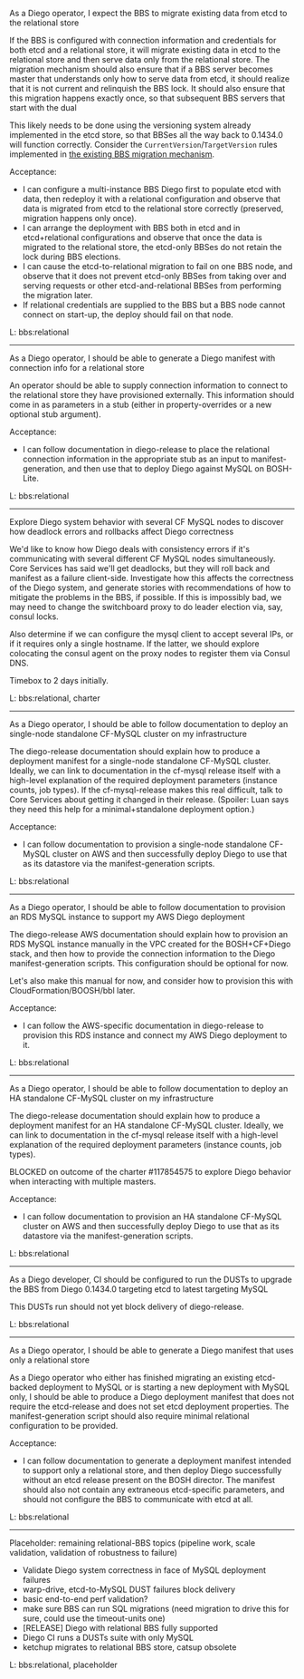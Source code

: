 As a Diego operator, I expect the BBS to migrate existing data from etcd to the relational store

If the BBS is configured with connection information and credentials for both etcd and a relational store, it will migrate existing data in etcd to the relational store and then serve data only from the relational store. The migration mechanism should also ensure that if a BBS server becomes master that understands only how to serve data from etcd, it should realize that it is not current and relinquish the BBS lock. It should also ensure that this migration happens exactly once, so that subsequent BBS servers that start with the dual 

This likely needs to be done using the versioning system already implemented in the etcd store, so that BBSes all the way back to 0.1434.0 will function correctly. Consider the `CurrentVersion`/`TargetVersion` rules implemented in [the existing BBS migration mechanism](https://github.com/cloudfoundry-incubator/diego-dev-notes/blob/master/accepted_proposals/bbs-migrations.md#the-bbs-migration-mechanism).

Acceptance:
- I can configure a multi-instance BBS Diego first to populate etcd with data, then redeploy it with a relational configuration and observe that data is migrated from etcd to the relational store correctly (preserved, migration happens only once). 
- I can arrange the deployment with BBS both in etcd and in etcd+relational configurations and observe that once the data is migrated to the relational store, the etcd-only BBSes do not retain the lock during BBS elections.
- I can cause the etcd-to-relational migration to fail on one BBS node, and observe that it does not prevent etcd-only BBSes from taking over and serving requests or other etcd-and-relational BBSes from performing the migration later.
- If relational credentials are supplied to the BBS but a BBS node cannot connect on start-up, the deploy should fail on that node.


L: bbs:relational

---

As a Diego operator, I should be able to generate a Diego manifest with connection info for a relational store

An operator should be able to supply connection information to connect to the relational store they have provisioned externally. This information should come in as parameters in a stub (either in property-overrides or a new optional stub argument).

Acceptance:
- I can follow documentation in diego-release to place the relational connection information in the appropriate stub as an input to manifest-generation, and then use that to deploy Diego against MySQL on BOSH-Lite.

L: bbs:relational

---

Explore Diego system behavior with several CF MySQL nodes to discover how deadlock errors and rollbacks affect Diego correctness

We'd like to know how Diego deals with consistency errors if it's communicating with several different CF MySQL nodes simultaneously. Core Services has said we'll get deadlocks, but they will roll back and manifest as a failure client-side. Investigate how this affects the correctness of the Diego system, and generate stories with recommendations of how to mitigate the problems in the BBS, if possible. If this is impossibly bad, we may need to change the switchboard proxy to do leader election via, say, consul locks.

Also determine if we can configure the mysql client to accept several IPs, or if it requires only a single hostname. If the latter, we should explore colocating the consul agent on the proxy nodes to register them via Consul DNS.

Timebox to 2 days initially.

L: bbs:relational, charter

---

As a Diego operator, I should be able to follow documentation to deploy an single-node standalone CF-MySQL cluster on my infrastructure

The diego-release documentation should explain how to produce a deployment manifest for a single-node standalone CF-MySQL cluster. Ideally, we can link to documentation in the cf-mysql release itself with a high-level explanation of the required deployment parameters (instance counts, job types). If the cf-mysql-release makes this real difficult, talk to Core Services about getting it changed in their release. (Spoiler: Luan says they need this help for a minimal+standalone deployment option.)

Acceptance:
- I can follow documentation to provision a single-node standalone CF-MySQL cluster on AWS and then successfully deploy Diego to use that as its datastore via the manifest-generation scripts.

L: bbs:relational

---

As a Diego operator, I should be able to follow documentation to provision an RDS MySQL instance to support my AWS Diego deployment

The diego-release AWS documentation should explain how to provision an RDS MySQL instance manually in the VPC created for the BOSH+CF+Diego stack, and then how to provide the connection information to the Diego manifest-generation scripts. This configuration should be optional for now.

Let's also make this manual for now, and consider how to provision this with CloudFormation/BOOSH/bbl later.

Acceptance:
- I can follow the AWS-specific documentation in diego-release to provision this RDS instance and connect my AWS Diego deployment to it.

L: bbs:relational

---

As a Diego operator, I should be able to follow documentation to deploy an HA standalone CF-MySQL cluster on my infrastructure

The diego-release documentation should explain how to produce a deployment manifest for an HA standalone CF-MySQL cluster. Ideally, we can link to documentation in the cf-mysql release itself with a high-level explanation of the required deployment parameters (instance counts, job types).

BLOCKED on outcome of the charter #117854575 to explore Diego behavior when interacting with multiple masters.

Acceptance:
- I can follow documentation to provision an HA standalone CF-MySQL cluster on AWS and then successfully deploy Diego to use that as its datastore via the manifest-generation scripts.

L: bbs:relational

---

As a Diego developer, CI should be configured to run the DUSTs to upgrade the BBS from Diego 0.1434.0 targeting etcd to latest targeting MySQL

This DUSTs run should not yet block delivery of diego-release.

L: bbs:relational

---

As a Diego operator, I should be able to generate a Diego manifest that uses only a relational store

As a Diego operator who either has finished migrating an existing etcd-backed deployment to MySQL or is starting a new deployment with MySQL only, I should be able to produce a Diego deployment manifest that does not require the etcd-release and does not set etcd deployment properties. The manifest-generation script should also require minimal relational configuration to be provided.

Acceptance:
- I can follow documentation to generate a deployment manifest intended to support only a relational store, and then deploy Diego successfully without an etcd release present on the BOSH director. The manifest should also not contain any extraneous etcd-specific parameters, and should not configure the BBS to communicate with etcd at all.

L: bbs:relational

---

Placeholder: remaining relational-BBS topics (pipeline work, scale validation, validation of robustness to failure)

- Validate Diego system correctness in face of MySQL deployment failures
- warp-drive, etcd-to-MySQL DUST failures block delivery
- basic end-to-end perf validation?
- make sure BBS can run SQL migrations (need migration to drive this for sure, could use the timeout-units one)
- [RELEASE] Diego with relational BBS fully supported
- Diego CI runs a DUSTs suite with only MySQL
- ketchup migrates to relational BBS store, catsup obsolete


L: bbs:relational, placeholder
